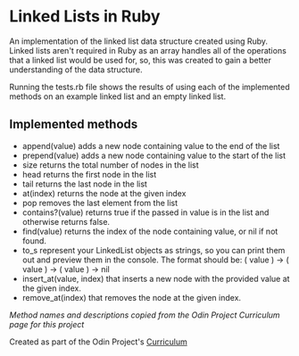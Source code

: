 # Linked Lists in Ruby
An implementation of the linked list data structure created using Ruby. Linked lists aren't required in Ruby as an array handles all of the operations that a linked list would be used for, so, this was created to gain a better understanding of the data structure.

Running the tests.rb file shows the results of using each of the implemented methods on an example linked list and an empty linked list.

## Implemented methods
* append(value) adds a new node containing value to the end of the list
* prepend(value) adds a new node containing value to the start of the list
* size returns the total number of nodes in the list
* head returns the first node in the list
* tail returns the last node in the list
* at(index) returns the node at the given index
* pop removes the last element from the list
* contains?(value) returns true if the passed in value is in the list and otherwise returns false.
* find(value) returns the index of the node containing value, or nil if not found.
* to_s represent your LinkedList objects as strings, so you can print them out and preview them in the console. The format should be: ( value ) -> ( value ) -> ( value ) -> nil
* insert_at(value, index) that inserts a new node with the provided value at the given index.
* remove_at(index) that removes the node at the given index.

*Method names and descriptions copied from the Odin Project Curriculum page for this project*

Created as part of the Odin Project's [Curriculum](https://www.theodinproject.com/courses/ruby-programming/lessons/linked-lists)
